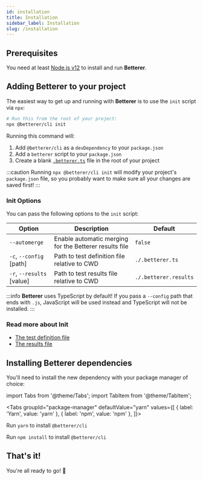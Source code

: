 ```yaml
---
id: installation
title: Installation
sidebar_label: Installation
slug: /installation
---
```


## Prerequisites

You need at least [Node.js v12](https://nodejs.org/en/) to install and run **Betterer**.

## Adding **Betterer** to your project

The easiest way to get up and running with **Betterer** is to use the `init` script via `npx`:

```bash
# Run this from the root of your project:
npx @betterer/cli init
```

Running this command will:

1. Add `@betterer/cli` as a `devDependency` to your `package.json`
2. Add a `betterer` script to your `package.json`
3. Create a blank [`.betterer.ts`](./test-definition-file) file in the root of your project

:::caution
Running `npx @betterer/cli init` will modify your project's `package.json` file, so you probably want to make sure all your changes are saved first!
:::

### Init Options

You can pass the following options to the `init` script:

| Option                    | Description                                            | Default               |
| ------------------------- | ------------------------------------------------------ | --------------------- |
| `--automerge`             | Enable automatic merging for the Betterer results file | `false`               |
| `-c`, `--config` [path]   | Path to test definition file relative to CWD           | `./.betterer.ts`      |
| `-r`, `--results` [value] | Path to test results file relative to CWD              | `./.betterer.results` |

:::info
**Betterer** uses TypeScript by default! If you pass a `--config` path that ends with `.js`, JavaScript will be used instead and TypeScript will not be installed.
:::

### Read more about Init

- [The test definition file](./test-definition-file)
- [The results file](./results-file)

## Installing **Betterer** dependencies

You'll need to install the new dependency with your package manager of choice:

import Tabs from '@theme/Tabs';
import TabItem from '@theme/TabItem';

<!-- prettier-ignore -->
<Tabs
  groupId="package-manager"
  defaultValue="yarn"
  values={[
    { label: 'Yarn', value: 'yarn' },
    { label: 'npm', value: 'npm' },
  ]}>
  <TabItem
    value="yarn">

Run `yarn` to install `@betterer/cli`

  </TabItem>
  <TabItem
    value="npm">

Run `npm install` to install `@betterer/cli`

  </TabItem>
</Tabs>

## That's it!

You're all ready to go! 🎉
